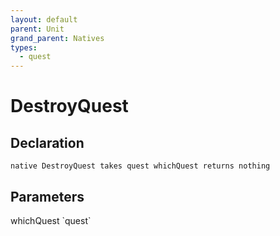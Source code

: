 ```yaml
---
layout: default
parent: Unit
grand_parent: Natives
types:
  - quest
---
```


# DestroyQuest

## Declaration

```
native DestroyQuest takes quest whichQuest returns nothing
```

## Parameters
<dl>
  <dt>whichQuest `quest`</dt>
  <dd></dd>
</dl>
